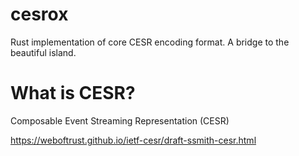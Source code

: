 # cesrox
Rust implementation of core CESR encoding format. A bridge to the beautiful island.

# What is CESR?
Composable Event Streaming Representation (CESR)

https://weboftrust.github.io/ietf-cesr/draft-ssmith-cesr.html
